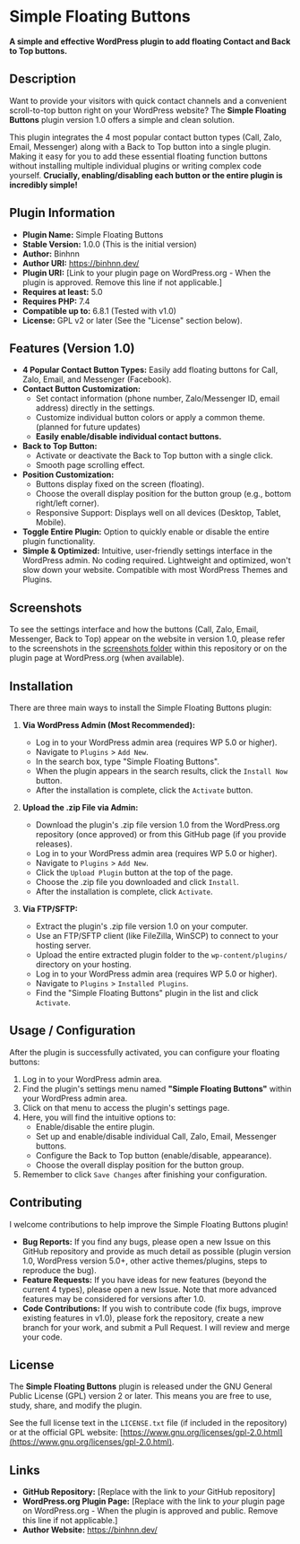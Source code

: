 # Simple Floating Buttons

**A simple and effective WordPress plugin to add floating Contact and Back to Top buttons.**

## Description

Want to provide your visitors with quick contact channels and a convenient scroll-to-top button right on your WordPress website? The **Simple Floating Buttons** plugin version 1.0 offers a simple and clean solution.

This plugin integrates the 4 most popular contact button types (Call, Zalo, Email, Messenger) along with a Back to Top button into a single plugin. Making it easy for you to add these essential floating function buttons without installing multiple individual plugins or writing complex code yourself. **Crucially, enabling/disabling each button or the entire plugin is incredibly simple!**

## Plugin Information

* **Plugin Name:** Simple Floating Buttons
* **Stable Version:** 1.0.0 (This is the initial version)
* **Author:** Binhnn
* **Author URI:** https://binhnn.dev/
* **Plugin URI:** [Link to your plugin page on WordPress.org - When the plugin is approved. Remove this line if not applicable.]
* **Requires at least:** 5.0
* **Requires PHP:** 7.4
* **Compatible up to:** 6.8.1 (Tested with v1.0)
* **License:** GPL v2 or later (See the "License" section below).

## Features (Version 1.0)

* **4 Popular Contact Button Types:** Easily add floating buttons for Call, Zalo, Email, and Messenger (Facebook).
* **Contact Button Customization:**
    * Set contact information (phone number, Zalo/Messenger ID, email address) directly in the settings.
    * Customize individual button colors or apply a common theme. (planned for future updates)
    * **Easily enable/disable individual contact buttons.**
* **Back to Top Button:**
    * Activate or deactivate the Back to Top button with a single click.
    * Smooth page scrolling effect.
* **Position Customization:**
    * Buttons display fixed on the screen (floating).
    * Choose the overall display position for the button group (e.g., bottom right/left corner).
    * Responsive Support: Displays well on all devices (Desktop, Tablet, Mobile).
* **Toggle Entire Plugin:** Option to quickly enable or disable the entire plugin functionality.
* **Simple & Optimized:** Intuitive, user-friendly settings interface in the WordPress admin. No coding required. Lightweight and optimized, won't slow down your website. Compatible with most WordPress Themes and Plugins.

## Screenshots

To see the settings interface and how the buttons (Call, Zalo, Email, Messenger, Back to Top) appear on the website in version 1.0, please refer to the screenshots in the [screenshots folder](./images/plugin.png) within this repository or on the plugin page at WordPress.org (when available).

## Installation

There are three main ways to install the Simple Floating Buttons plugin:

1.  **Via WordPress Admin (Most Recommended):**
    * Log in to your WordPress admin area (requires WP 5.0 or higher).
    * Navigate to `Plugins` > `Add New`.
    * In the search box, type "Simple Floating Buttons".
    * When the plugin appears in the search results, click the `Install Now` button.
    * After the installation is complete, click the `Activate` button.

2.  **Upload the .zip File via Admin:**
    * Download the plugin's .zip file version 1.0 from the WordPress.org repository (once approved) or from this GitHub page (if you provide releases).
    * Log in to your WordPress admin area (requires WP 5.0 or higher).
    * Navigate to `Plugins` > `Add New`.
    * Click the `Upload Plugin` button at the top of the page.
    * Choose the .zip file you downloaded and click `Install`.
    * After the installation is complete, click `Activate`.

3.  **Via FTP/SFTP:**
    * Extract the plugin's .zip file version 1.0 on your computer.
    * Use an FTP/SFTP client (like FileZilla, WinSCP) to connect to your hosting server.
    * Upload the entire extracted plugin folder to the `wp-content/plugins/` directory on your hosting.
    * Log in to your WordPress admin area (requires WP 5.0 or higher).
    * Navigate to `Plugins` > `Installed Plugins`.
    * Find the "Simple Floating Buttons" plugin in the list and click `Activate`.

## Usage / Configuration

After the plugin is successfully activated, you can configure your floating buttons:

1.  Log in to your WordPress admin area.
2.  Find the plugin's settings menu named **"Simple Floating Buttons"** within your WordPress admin area.
3.  Click on that menu to access the plugin's settings page.
4.  Here, you will find the intuitive options to:
    * Enable/disable the entire plugin.
    * Set up and enable/disable individual Call, Zalo, Email, Messenger buttons.
    * Configure the Back to Top button (enable/disable, appearance).
    * Choose the overall display position for the button group.
5.  Remember to click `Save Changes` after finishing your configuration.

## Contributing

I welcome contributions to help improve the Simple Floating Buttons plugin!

* **Bug Reports:** If you find any bugs, please open a new Issue on this GitHub repository and provide as much detail as possible (plugin version 1.0, WordPress version 5.0+, other active themes/plugins, steps to reproduce the bug).
* **Feature Requests:** If you have ideas for new features (beyond the current 4 types), please open a new Issue. Note that more advanced features may be considered for versions after 1.0.
* **Code Contributions:** If you wish to contribute code (fix bugs, improve existing features in v1.0), please fork the repository, create a new branch for your work, and submit a Pull Request. I will review and merge your code.

## License

The **Simple Floating Buttons** plugin is released under the GNU General Public License (GPL) version 2 or later. This means you are free to use, study, share, and modify the plugin.

See the full license text in the `LICENSE.txt` file (if included in the repository) or at the official GPL website: [https://www.gnu.org/licenses/gpl-2.0.html](https://www.gnu.org/licenses/gpl-2.0.html).

## Links

* **GitHub Repository:** [Replace with the link to *your* GitHub repository]
* **WordPress.org Plugin Page:** [Replace with the link to *your* plugin page on WordPress.org - When the plugin is approved and public. Remove this line if not applicable.]
* **Author Website:** https://binhnn.dev/